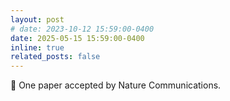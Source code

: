 ```yaml
---
layout: post
# date: 2023-10-12 15:59:00-0400
date: 2025-05-15 15:59:00-0400
inline: true
related_posts: false
---
```


🎉 One paper accepted by Nature Communications.